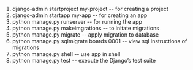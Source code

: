 1. django-admin startproject my-project -- for creating a project
2. django-admin startapp my-app -- for creating an app
3. python manage.py runserver -- for running the app
4. python manage.py makeimgrations -- to initate migrations
5. python manage.py migrate -- apply migration to database
6. python manage.py sqlmigrate boards 0001 -- view sql instructions of migrations
7. python manage.py shell -- use app in shell
8. python manage.py test -- execute the Django’s test suite